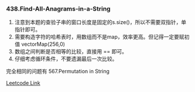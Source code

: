 ### 438.Find-All-Anagrams-in-a-String

1. 注意到本题的查验子串的窗口长度是固定的s.size()，所以不需要双指针，单指针即可。
2. 需要构造字符的哈希表时，用数组而不是map，效率更高。但记得一定要赋初值 vector<int>Map(256,0)
3. 数组之间判断是否相等的比较，直接用 == 即可。
4. 仔细考虑循环条件，不要遗漏最后一次比较。

完全相同的问题有 567.Permutation in String


[Leetcode Link](https://leetcode.com/problems/find-all-anagrams-in-a-string)